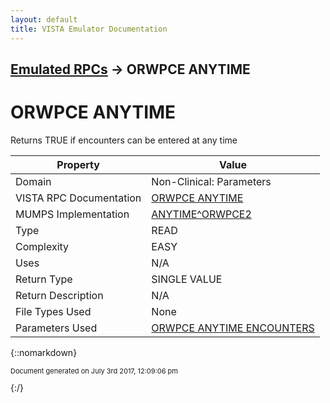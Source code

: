 ```yaml
---
layout: default
title: VISTA Emulator Documentation
---
```


## [Emulated RPCs](TableOfContents) &#8594; ORWPCE ANYTIME
# ORWPCE ANYTIME

Returns TRUE if encounters can be entered at any time

Property | Value
--- | ---
Domain | Non-Clinical: Parameters
VISTA RPC Documentation | [ORWPCE ANYTIME](../VISTARPC/ORWPCE_ANYTIME)
MUMPS Implementation | [ANYTIME^ORWPCE2](http://code.osehra.org/dox/Routine_ORWPCE2_source.html)
Type | READ
Complexity | EASY
Uses | N/A
Return Type | SINGLE VALUE
Return Description | N/A
File Types Used | None
Parameters Used | [ORWPCE ANYTIME ENCOUNTERS](../Parameters/ORWPCE_ANYTIME_ENCOUNTERS)


{::nomarkdown} <br/><p style="font-size: 11px">Document generated on July 3rd 2017, 12:09:06 pm</p>{:/}
